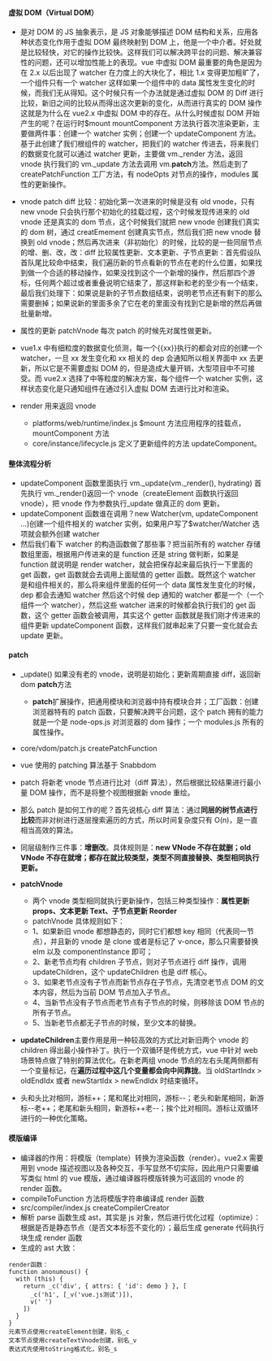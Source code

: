 #### 虚拟 DOM（Virtual DOM）

- 是对 DOM 的 JS 抽象表示，是 JS 对象能够描述 DOM 结构和关系，应用各种状态变化作用于虚拟 DOM 最终映射到 DOM 上，他是一个中介者。好处就是比较轻快，对它的操作比较快。这样我们可以解决跨平台的问题、解决兼容性的问题，还可以增加性能上的表现。vue 中虚拟 DOM 最重要的角色是因为在 2.x 以后出现了 watcher 在力度上的大块化了，相比 1.x 变得更加粗旷了，一个组件只有一个 watcher 这样如果一个组件中的 data 属性发生变化的时候，而我们无从得知。这个时候只有一个办法就是通过虚拟 DOM 的 Diff 进行比较，新旧之间的比较从而得出这次更新的变化，从而进行真实的 DOM 操作这就是为什么在 vue2.x 中虚拟 DOM 中的存在。从什么时候虚拟 DOM 开始产生的呢？在运行时\$mount mountComponent 方法执行首次渲染更新，主要做两件事：创建一个 watcher 实例；创建一个 updateComponent 方法。基于此创建了我们根组件的 watcher，把我们的 watcher 传进去，将来我们的数据变化就可以通过 watcher 更新，主要做 vm.\_render 方法，返回 vnode 执行我们的 vm.\_update 方法去调用 vm.**patch**方法。然后走到了 createPatchFunction 工厂方法，有 nodeOpts 对节点的操作，modules 属性的更新操作。

- vnode patch diff 比较：初始化第一次进来的时候是没有 old vnode，只有 new vnode 只会执行那个初始化的挂载过程，这个时候发现传进来的 old vnode 还是真实的 dom 节点，这个时候我们就把 new vnode 创建我们真实的 dom 树，通过 creatEmement 创建真实节点，然后我们把 new vnode 替换到 old vnode；然后再次进来（非初始化）的时候，比较的是一些同层节点的增、删、改，改：diff 比较属性更新、文本更新、子节点更新：首先假设队首队尾比较命中结束，我们遍历新的节点看新的节点在老的什么位置，如果找到做一个合适的移动操作，如果没找到这个一个新增的操作，然后那四个游标，任何两个超过或者重叠说明它结束了，那这样新和老的至少有一个结束，最后我们处理下：如果说是新的子节点数组结束，说明老节点还有剩下的那么需要删掉；如果说新的里面多余了它在老的里面没有找到它是新增的然后再做批量新增。

- 属性的更新 patchVnode 每次 patch 的时候先对属性做更新。

- vue1.x 中有细粒度的数据变化侦测，每一个{{xx}}执行的都会对应的创建一个 watcher，一旦 xx 发生变化和 xx 相关的 dep 会通知所以相关界面中 xx 去更新，所以它是不需要虚拟 DOM 的，但是造成大量开销，大型项目中不可接受。而 vue2.x 选择了中等粒度的解决方案，每个组件一个 watcher 实例，这样状态变化是只通知组件在通过引入虚拟 DOM 去进行比对和渲染。

- render 用来返回 vnode
  - platforms/web/runtime/index.js \$mount 方法应用程序的挂载点，mountComponent 方法
  - core/instance/lifecycle.js 定义了更新组件的方法 updateComponent。

#### 整体流程分析

- updateComponent 函数里面执行 vm.\_update(vm.\_render(), hydrating) 首先执行 vm.\_render()返回一个 vnode（createElement 函数执行返回 vnode），把 vnode 作为参数执行\_update 做真正的 dom 更新。
- updateComponent 函数谁在调用？new Watcher(vm, updateComponent ...)创建一个组件相关的 watcher 实例，如果用户写了\$watcher/Watcher 选项就会额外创建 watcher
- 然后我们看下 watcher 的构造函数做了那些事？把当前所有的 watcher 存储数组里面，根据用户传进来的是 function 还是 string 做判断，如果是 function 就说明是 render watcher，就会把保存起来最后执行一下里面的 get 函数，get 函数就会去调用上面赋值的 getter 函数。既然这个 watcher 是和组件相关的，那么将来组件里面的任何一个 data 属性发生变化的时候，dep 都会去通知 watcher 然后这个时候 dep 通知的 watcher 都是一个（一个组件一个 watcher），然后这些 watcher 进来的时候都会执行我们的 get 函数，这个 getter 函数会被调用，其实这个 getter 函数就是我们刚才传进来的组件更新 updateComponent 函数，这样我们就串起来了只要一变化就会去 update 更新。

#### **patch**

- \_update() 如果没有老的 vnode，说明是初始化；更新周期直接 diff，返回新 dom **patch**方法

  - **patch**扩展操作，把通用模块和浏览器中持有模块合并；工厂函数：创建浏览器特有的 patch 函数，只要解决跨平台问题，这个 patch 拥有的能力就是一个是 node-ops.js 对浏览器的 dom 操作；一个 modules.js 所有的属性操作。

- core/vdom/patch.js createPatchFunction

- vue 使用的 patching 算法基于 Snabbdom
- patch 将新老 vnode 节点进行比对（diff 算法），然后根据比较结果进行最小量 DOM 操作，而不是将整个视图根据新 vnode 重绘。
- 那么 patch 是如何工作的呢？首先说核心 diff 算法：通过**同层的树节点进行比较**而非对树进行逐层搜索遍历的方式，所以时间复杂度只有 O(n)，是一直相当高效的算法。
- 同层级制作三件事：**增删改**。具体规则是：**new VNode 不存在就删；old VNode 不存在就增；都存在就比较类型，类型不同直接替换、类型相同执行更新。**

- **patchVnode**

  - 两个 vnode 类型相同就执行更新操作，包括三种类型操作：**属性更新 props、文本更新 Text、子节点更新 Reorder**
  - patchVnode 具体规则如下：
  - 1、如果新旧 vnode 都想静态的，同时它们都想 key 相同（代表同一节点），并且新的 vnode 是 clone 或者是标记了 v-once，那么只需要替换 elm 以及 componentInstance 即可；
  - 2、新老节点均有 children 子节点，则对子节点进行 diff 操作，调用 updateChildren，这个 updateChildren 也是 diff 核心。
  - 3、如果老节点没有子节点而新节点存在子节点，先清空老节点 DOM 的文本内容，然后为当前 DOM 节点加入子节点。
  - 4、当新节点没有子节点而老节点有子节点的时候，则移除该 DOM 节点的所有子节点。
  - 5、当新老节点都无子节点的时候，至少文本的替换。

- **updateChildren**主要作用是用一种较高效的方式比对新旧两个 vnode 的 children 得出最小操作补丁。执行一个双循环是传统方式，vue 中针对 web 场景特点做了特别的算法优化。在新老两组 vnode 节点的左右头尾两侧都有一个变量标记，在**遍历过程中这几个变量都会向中间靠拢**。当 oldStartIndx > oldEndIdx 或者 newStartIdx > newEndIdx 时结束循环。

- 头和头比对相同，游标++；尾和尾比对相同，游标--；老头和新尾相同，新游标--老++；老尾和新头相同，新游标++老--；挨个比对相同。游标让双循环进行的一种优化策略。

#### 模版编译

- 编译器的作用：将模版（template）转换为渲染函数（render）。vue2.x 需要用到 vnode 描述视图以及各种交互，手写显然不切实际，因此用户只需要编写类似 html 的 vue 模版，通过编译器将模版转换为可返回的 vnode 的 render 函数。
- compileToFunction 方法将模版字符串编译成 render 函数
- src/compiler/index.js createCompilerCreator
- 解析 parse 函数生成 ast，其实是 js 对象，然后进行优化过程（optimize）：根据是否是静态节点（是否文本标签不变化的）；最后生成 generate 代码执行块生成 render 函数
- 生成的 ast 大致：

```
render函数：
function anonumous() {
  with (this) {
    return _c('div', { attrs: { 'id': demo } }, [
      _c('h1', [_v('vue.js测试')]),
      v(' ')
    ])
  }
}
元素节点使用createElement创建，别名_c
文本节点使用createTextVnode创建，别名_v
表达式先使用toString格式化，别名_s
```

